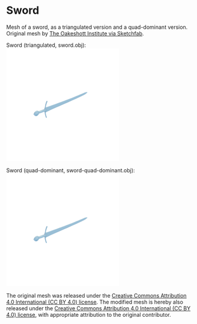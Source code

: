 # Sword

Mesh of a sword, as a triangulated version and a quad-dominant version.
Original mesh by [The Oakeshott Institute via Sketchfab](https://sketchfab.com/3d-models/moonbrand-early-14th-c-arming-sword-80fa91fc8c974fd0acd2a55cc513edec).

Sword (triangulated, sword.obj):
![sword](sword.png)

Sword (quad-dominant, sword-quad-dominant.obj):
![sword-quad-dominant](sword-quad-dominant.png)

The original mesh was released under the [Creative Commons Attribution 4.0 International (CC BY 4.0) license](https://creativecommons.org/licenses/by/4.0/).
The modified mesh is hereby also released under the [Creative Commons Attribution 4.0 International (CC BY 4.0) license](https://creativecommons.org/licenses/by/4.0/), with appropriate attribution to the original contributor.

